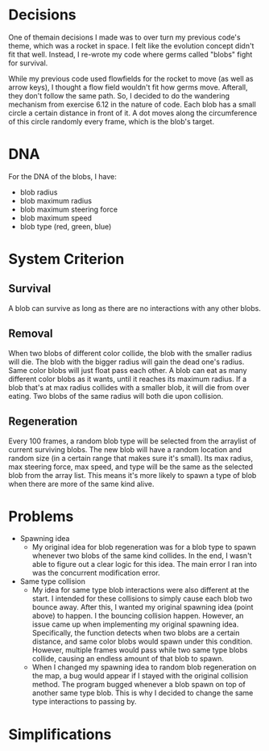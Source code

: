 # Decisions
One of themain decisions I made was to over turn my previous code's theme, which was a rocket in space. I felt like the evolution concept didn't fit that well. Instead, I re-wrote my code where germs called "blobs" fight for survival. 

While my previous code used flowfields for the rocket to move (as well as arrow keys), I thought a flow field wouldn't fit how germs move. Afterall, they don't follow the same path. So, I decided to do the wandering mechanism from exercise 6.12 in the nature of code. Each blob has a small circle a certain distance in front of it. A dot moves along the circumference of this circle randomly every frame, which is the blob's target. 

# DNA
For the DNA of the blobs, I have:
* blob radius
* blob maximum radius
* blob maximum steering force
* blob maximum speed
* blob type (red, green, blue)

# System Criterion
## Survival
A blob can survive as long as there are no interactions with any other blobs. 

## Removal
When two blobs of different color collide, the blob with the smaller radius will die. The blob with the bigger radius will gain the dead one's radius. Same color blobs will just float pass each other. A blob can eat as many different color blobs as it wants, until it reaches its maximum radius. If a blob that's at max radius collides with a smaller blob, it will die from over eating. Two blobs of the same radius will both die upon collision. 

## Regeneration
Every 100 frames, a random blob type will be selected from the arraylist of current surviving blobs. The new blob will have a random location and random size (in a certain range that makes sure it's small). Its max radius, max steering force, max speed, and type will be the same as the selected blob from the array list. This means it's more likely to spawn a type of blob when there are more of the same kind alive. 

# Problems
* Spawning idea
  * My original idea for blob regeneration was for a blob type to spawn whenever two blobs of the same kind collides. In the end, I wasn't able to figure out a clear logic for this idea. The main error I ran into was the concurrent modification error. 
* Same type collision
  * My idea for same type blob interactions were also different at the start. I intended for these collisions to simply cause each blob two bounce away. After this, I wanted my original spawning idea (point above) to happen. I the bouncing collision happen. However, an issue came up when implementing my original spawning idea. Specifically, the function detects when two blobs are a certain distance, and same color blobs would spawn under this condition. However, multiple frames would pass while two same type blobs collide, causing an endless amount of that blob to spawn. 
  * When I changed my spawning idea to random blob regeneration on the map, a bug would appear if I stayed with the original collision method. The program bugged whenever a blob spawn on top of another same type blob. This is why I decided to change the same type interactions to passing by. 

# Simplifications
